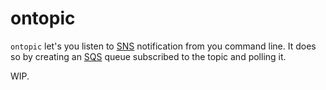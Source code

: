 # ontopic

`ontopic` let's you listen to [SNS](https://aws.amazon.com/sns) notification from you command line.
It does so by creating an [SQS](https://aws.amazon.com/sqs) queue subscribed to the topic and polling it.

WIP.

